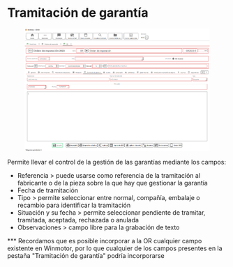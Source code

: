 # Tramitación de garantía

<figure><img src="../../../../../.gitbook/assets/imagen (10).png" alt=""><figcaption></figcaption></figure>

Permite llevar el control de la gestión de las garantías mediante los campos:

* Referencia > puede usarse como referencia de la tramitación al fabricante o de la pieza sobre la que hay que gestionar la garantía
* Fecha de tramitación
* Tipo > permite seleccionar entre normal, compañía, embalaje o recambio para identificar la tramitación
* Situación y su fecha > permite seleccionar pendiente de tramitar, tramitada, aceptada, rechazada o anulada
* Observaciones > campo libre para la grabación de texto

\*\*\* Recordamos que es posible incorporar a la OR cualquier campo existente en Winmotor, por lo que cualquier de los campos presentes en la pestaña "Tramitación de garantía" podría incorporarse

